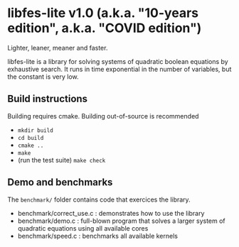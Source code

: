 # libfes-lite v1.0 (a.k.a. "10-years edition", a.k.a. "COVID edition")

Lighter, leaner, meaner and faster.

libfes-lite is a library for solving systems of quadratic boolean equations by
exhaustive search. It runs in time exponential in the number of variables, but
the constant is very low.


## Build instructions

Building requires cmake. Building out-of-source is recommended

- `mkdir build`
- `cd build`
- `cmake ..`
- `make`
- (run the test suite) `make check`

## Demo and benchmarks

The `benchmark/` folder contains code that exercices the library.

- benchmark/correct_use.c : demonstrates how to use the library
- benchmark/demo.c        : full-blown program that solves a larger system of quadratic equations using all available cores
- benchmark/speed.c       : benchmarks all available kernels
